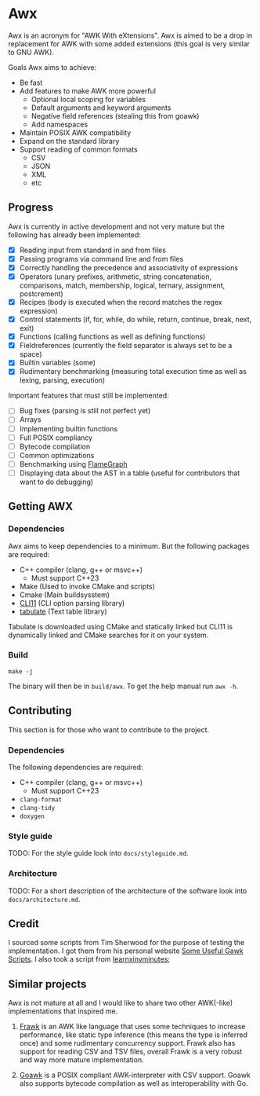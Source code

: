 # Awx
Awx is an acronym for "AWK With eXtensions".
Awx is aimed to be a drop in replacement for AWK with some added extensions (this goal is very similar to GNU AWK).

Goals Awx aims to achieve:

- Be fast
- Add features to make AWK more powerful
  - Optional local scoping for variables
  - Default arguments and keyword arguments
  - Negative field references (stealing this from goawk)
  - Add namespaces
- Maintain POSIX AWK compatibility
- Expand on the standard library
- Support reading of common formats
  - CSV
  - JSON
  - XML
  - etc

## Progress
Awx is currently in active development and not very mature but the following has already been implemented:

- [x] Reading input from standard in and from files
- [x] Passing programs via command line and from files
- [x] Correctly handling the precedence and associativity of expressions
- [x] Operators (unary prefixes, arithmetic, string concatenation, comparisons, match, membership, logical, ternary, assignment, postcrement)
- [x] Recipes (body is executed when the record matches the regex expression)
- [x] Control statements (if, for, while, do while, return, continue, break, next, exit)
- [x] Functions (calling functions as well as defining functions)
- [x] Fieldreferences (currently the field separator is always set to be a space)
- [x] Builtin variables (some)
- [x] Rudimentary benchmarking (measuring total execution time as well as lexing, parsing, execution)

Important features that must still be implemented:

- [ ] Bug fixes (parsing is still not perfect yet)
- [ ] Arrays
- [ ] Implementing builtin functions
- [ ] Full POSIX compliancy
- [ ] Bytecode compilation
- [ ] Common optimizations
- [ ] Benchmarking using [FlameGraph](https://github.com/brendangregg/FlameGraph)
- [ ] Displaying data about the AST in a table (useful for contributors that want to do debugging)

## Getting AWX
### Dependencies
Awx aims to keep dependencies to a minimum.
But the following packages are required:

- C++ compiler (clang, g++ or msvc++)
  - Must support C++23
- Make (Used to invoke CMake and scripts)
- Cmake  (Main buildsysstem)
- [CLI11](https://github.com/CLIUtils/CLI11) (CLI option parsing library)
- [tabulate](https://github.com/p-ranav/tabulate) (Text table library)

Tabulate is downloaded using CMake and statically linked but CLI11 is dynamically linked and CMake searches for it on your system.

### Build
```
make -j
```

The binary will then be in `build/awx`.
To get the help manual run `awx -h`.

## Contributing
This section is for those who want to contribute to the project.

### Dependencies
The following dependencies are required:

- C++ compiler (clang, g++ or msvc++)
  - Must support C++23
- `clang-format`
- `clang-tidy`
- `doxygen`

### Style guide
TODO: For the style guide look into `docs/styleguide.md`.

### Architecture
TODO: For a short description of the architecture of the software look into `docs/architecture.md`.

## Credit
I sourced some scripts from Tim Sherwood for the purpose of testing the implementation.
I got them from his personal website [Some Useful Gawk Scripts](https://sites.cs.ucsb.edu/~sherwood/awk/).
I also took a script from [learnxinyminutes](https://learnxinyminutes.com/docs/awk/);

## Similar projects
Awx is not mature at all and I would like to share two other AWK(-like) implementations that inspired me.

1. [Frawk](https://github.com/ezrosent/frawk) is an AWK like language that uses some techniques to increase performance, like static type inference (this means the type is inferred once) and some rudimentary concurrency support.
Frawk also has support for reading CSV and TSV files, overall Frawk is a very robust and way more mature implementation.

2. [Goawk](https://github.com/benhoyt/goawk) is a POSIX compliant AWK-interpreter with CSV support.
Goawk also supports bytecode compilation as well as interoperability with Go.

